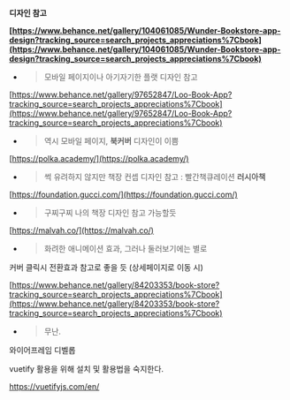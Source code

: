 **디자인 참고**

**[https://www.behance.net/gallery/104061085/Wunder-Bookstore-app-design?tracking_source=search_projects_appreciations%7Cbook](https://www.behance.net/gallery/104061085/Wunder-Bookstore-app-design?tracking_source=search_projects_appreciations%7Cbook)**

- > 모바일 페이지이나 아기자기한 플랫 디자인 참고

[https://www.behance.net/gallery/97652847/Loo-Book-App?tracking_source=search_projects_appreciations%7Cbook](https://www.behance.net/gallery/97652847/Loo-Book-App?tracking_source=search_projects_appreciations%7Cbook)

- > 역시 모바일 페이지, **북커버** 디자인이 이쁨

[https://polka.academy/](https://polka.academy/)

- > 썩 유려하지 않지만 책장 컨셉 디자인 참고 : 빨간책큐레이션 **러시아책**

[https://foundation.gucci.com/](https://foundation.gucci.com/)

- > 구찌구찌 나의 책장 디자인 참고 가능할듯

[https://malvah.co/](https://malvah.co/)

- > 화려한 애니메이션 효과, 그러나 둘러보기에는 별로

커버 클릭시 전환효과 참고로 좋을 듯 (상세페이지로 이동 시)

[https://www.behance.net/gallery/84203353/book-store?tracking_source=search_projects_appreciations%7Cbook](https://www.behance.net/gallery/84203353/book-store?tracking_source=search_projects_appreciations%7Cbook)

- > 무난.

와이어프레임 디벨롭

vuetify 활용을 위해 설치 및 활용법을 숙지한다.

https://vuetifyjs.com/en/